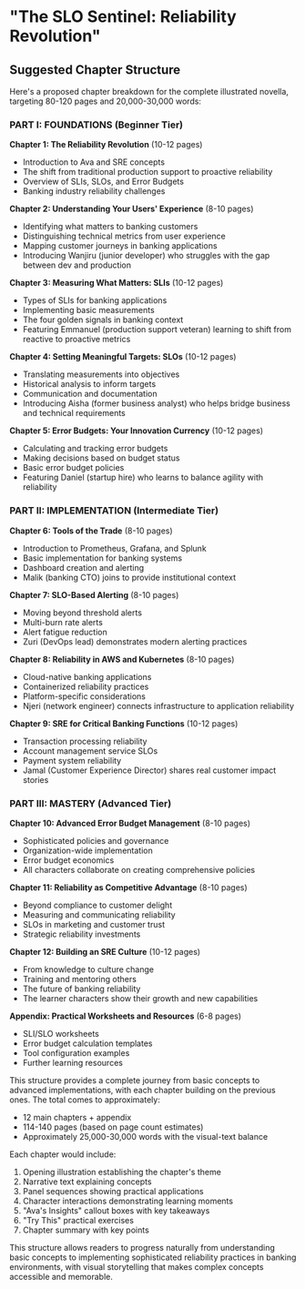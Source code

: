 # "The SLO Sentinel: Reliability Revolution"
## Suggested Chapter Structure

Here's a proposed chapter breakdown for the complete illustrated novella, targeting 80-120 pages and 20,000-30,000 words:

### PART I: FOUNDATIONS (Beginner Tier)

**Chapter 1: The Reliability Revolution** (10-12 pages)
- Introduction to Ava and SRE concepts
- The shift from traditional production support to proactive reliability
- Overview of SLIs, SLOs, and Error Budgets
- Banking industry reliability challenges

**Chapter 2: Understanding Your Users' Experience** (8-10 pages)
- Identifying what matters to banking customers
- Distinguishing technical metrics from user experience
- Mapping customer journeys in banking applications
- Introducing Wanjiru (junior developer) who struggles with the gap between dev and production

**Chapter 3: Measuring What Matters: SLIs** (10-12 pages)
- Types of SLIs for banking applications
- Implementing basic measurements
- The four golden signals in banking context
- Featuring Emmanuel (production support veteran) learning to shift from reactive to proactive metrics

**Chapter 4: Setting Meaningful Targets: SLOs** (10-12 pages)
- Translating measurements into objectives
- Historical analysis to inform targets
- Communication and documentation
- Introducing Aisha (former business analyst) who helps bridge business and technical requirements

**Chapter 5: Error Budgets: Your Innovation Currency** (10-12 pages)
- Calculating and tracking error budgets
- Making decisions based on budget status
- Basic error budget policies
- Featuring Daniel (startup hire) who learns to balance agility with reliability

### PART II: IMPLEMENTATION (Intermediate Tier)

**Chapter 6: Tools of the Trade** (8-10 pages)
- Introduction to Prometheus, Grafana, and Splunk
- Basic implementation for banking systems
- Dashboard creation and alerting
- Malik (banking CTO) joins to provide institutional context

**Chapter 7: SLO-Based Alerting** (8-10 pages)
- Moving beyond threshold alerts
- Multi-burn rate alerts
- Alert fatigue reduction
- Zuri (DevOps lead) demonstrates modern alerting practices

**Chapter 8: Reliability in AWS and Kubernetes** (8-10 pages)
- Cloud-native banking applications
- Containerized reliability practices
- Platform-specific considerations
- Njeri (network engineer) connects infrastructure to application reliability

**Chapter 9: SRE for Critical Banking Functions** (10-12 pages)
- Transaction processing reliability
- Account management service SLOs
- Payment system reliability
- Jamal (Customer Experience Director) shares real customer impact stories

### PART III: MASTERY (Advanced Tier)

**Chapter 10: Advanced Error Budget Management** (8-10 pages)
- Sophisticated policies and governance
- Organization-wide implementation
- Error budget economics
- All characters collaborate on creating comprehensive policies

**Chapter 11: Reliability as Competitive Advantage** (8-10 pages)
- Beyond compliance to customer delight
- Measuring and communicating reliability
- SLOs in marketing and customer trust
- Strategic reliability investments

**Chapter 12: Building an SRE Culture** (10-12 pages)
- From knowledge to culture change
- Training and mentoring others
- The future of banking reliability
- The learner characters show their growth and new capabilities

**Appendix: Practical Worksheets and Resources** (6-8 pages)
- SLI/SLO worksheets
- Error budget calculation templates
- Tool configuration examples
- Further learning resources

This structure provides a complete journey from basic concepts to advanced implementations, with each chapter building on the previous ones. The total comes to approximately:

- 12 main chapters + appendix
- 114-140 pages (based on page count estimates)
- Approximately 25,000-30,000 words with the visual-text balance

Each chapter would include:
1. Opening illustration establishing the chapter's theme
2. Narrative text explaining concepts
3. Panel sequences showing practical applications
4. Character interactions demonstrating learning moments
5. "Ava's Insights" callout boxes with key takeaways
6. "Try This" practical exercises
7. Chapter summary with key points

This structure allows readers to progress naturally from understanding basic concepts to implementing sophisticated reliability practices in banking environments, with visual storytelling that makes complex concepts accessible and memorable.